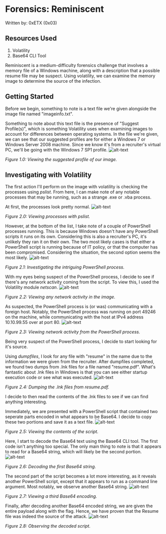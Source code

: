# Forensics: Reminiscent
Written by: 0xETX (0x03)

## Resources Used
1. Volatility
2. Base64 CLI Tool

Reminiscent is a medium-difficulty forensics challenge that involves a memory file of a Windows machine, along with a description that a possible resume file may be suspect. Using volatility, we can examine the memory image to determine the source of the infection.

## Getting Started
Before we begin, something to note is a text file we're given alongside the image file named "imageinfo.txt".

Something to note about this text file is the presence of "Suggest Profile(s)", which is something Volatility uses when examining images to account for differences between operating systems. In the file we're given, we can see that our suggested profiles are for either a Windows 7 or Windows Server 2008 machine. Since we know it's from a recruiter's virtual PC, we'll be going with the Windows 7 SP1 profile.
![alt-text](https://github.com/0xETX/CTF-Writeups/blob/main/HackTheBox%20Challenges/Forensics/Reminiscent/Images/1.png "Suggested profile.")

*Figure 1.0: Viewing the suggested profile of our image.*

## Investigating with Volatility
The first action I'll perform on the image with volatility is checking the processes using *pslist*. From here, I can make note of any notable processes that may be running, such as a strange .exe or .vba process.

At first, the processes look pretty normal.
![alt-text](https://github.com/0xETX/CTF-Writeups/blob/main/HackTheBox%20Challenges/Forensics/Reminiscent/Images/2.png "Viewing pslist.")

*Figure 2.0: Viewing processes with pslist.*

However, at the bottom of the list, I take note of a couple of PowerShell processes running. This is because Windows doesn't have any PowerShell scripts it runs on its own. Considering this is also a recruiter's PC, it's unlikely they ran it on their own. The two most likely cases is that either a PowerShell script is running because of IT policy, or that the computer has been compromised. Considering the situation, the second option seems the most likely.
![alt-text](https://github.com/0xETX/CTF-Writeups/blob/main/HackTheBox%20Challenges/Forensics/Reminiscent/Images/3.png "Viewing the PowerShell processes.")

*Figure 2.1: Investigating the intriguing PowerShell process.*

With my eyes being suspect of the PowerShell process, I decide to see if there's any network activity coming from the script. To view this, I used the Volatility module *netscan*.
![alt-text](https://github.com/0xETX/CTF-Writeups/blob/main/HackTheBox%20Challenges/Forensics/Reminiscent/Images/5.png "Running netscan.")

*Figure 2.2: Viewing any network activity in the image.*

As suspected, the PowerShell process is (or was) communicating with a foreign host. Notably, the PowerShell process was running on port 49246 on the machine, while communicating with the host at IPv4 address 10.10.99.55 over at port 80.
![alt-text](https://github.com/0xETX/CTF-Writeups/blob/main/HackTheBox%20Challenges/Forensics/Reminiscent/Images/6.png "Network activity from the PowerShell process.")

*Figure 2.3: Viewing network activity from the PowerShell process.*

Being very suspect of the PowerShell process, I decide to start looking for it's source.

Using *dumpfiles*, I look for any file with "resume" in the name due to the information we were given from the recruiter. After dumpfiles completed, we found two dumps from .lnk files for a file named "resume.pdf". What's fantastic about .lnk files in Windows is that you can see either startup execution code or see what was executed.
![alt-text](https://github.com/0xETX/CTF-Writeups/blob/main/HackTheBox%20Challenges/Forensics/Reminiscent/Images/7.png "Resume dumps.")

*Figure 2.4: Dumping the .lnk files from resume.pdf.*

I decide to then read the contents of the .lnk files to see if we can find anything interesting.

Immediately, we are presented with a PowerShell script that contained two seperate parts encoded in what appears to be Base64. I decide to copy these two portions and save it as a text file.
![alt-text](https://github.com/0xETX/CTF-Writeups/blob/main/HackTheBox%20Challenges/Forensics/Reminiscent/Images/8.png "Viewing an odd PowerShell script.")

*Figure 2.5: Viewing the contents of the script.*

Here, I start to decode the Base64 text using the Base64 CLI tool. The first code isn't anything too special. The only main thing to note is that it appears to read for a Base64 string, which will likely be the second portion.
![alt-text](https://github.com/0xETX/CTF-Writeups/blob/main/HackTheBox%20Challenges/Forensics/Reminiscent/Images/9.png "Decoding the B64.")

*Figure 2.6: Decoding the first Base64 string.*

The second part of the script becomes a lot more interesting, as it reveals another PowerShell script, except that it appears to run as a command line argument. Most notably, we observe another Base64 string.
![alt-text](https://github.com/0xETX/CTF-Writeups/blob/main/HackTheBox%20Challenges/Forensics/Reminiscent/Images/10.png "Viewing a third B64 encoding.")

*Figure 2.7: Viewing a third Base64 encoding.*

Finally, after decoding another Base64 encoded string, we are given the entire payload along with the flag. Hence, we have proven that the Resume file was indeed the source of the attack.
![alt-text](https://github.com/0xETX/CTF-Writeups/blob/main/HackTheBox%20Challenges/Forensics/Reminiscent/Images/11.png "Observing the flag.")

*Figure 2.8: Observing the decoded script.*